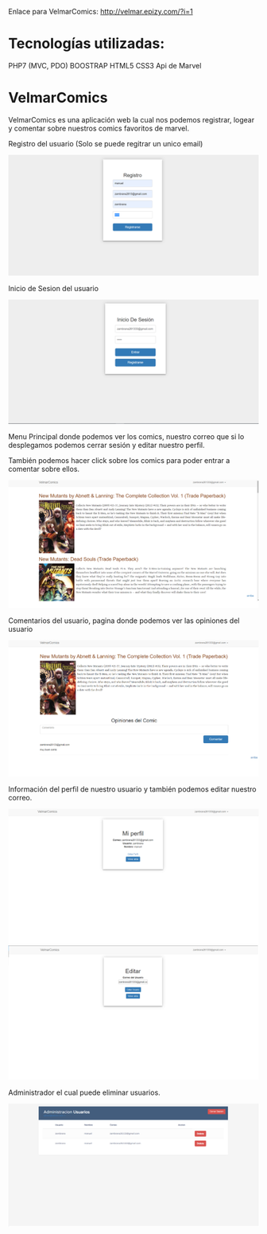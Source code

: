Enlace para VelmarComics: http://velmar.epizy.com/?i=1

# Tecnologías utilizadas:

PHP7 (MVC, PDO)
BOOSTRAP
HTML5
CSS3
Api de Marvel

# VelmarComics

VelmarComics es una aplicación web la cual nos podemos registrar, logear y comentar sobre
nuestros comics favoritos de marvel.

Registro del usuario (Solo se puede regitrar un unico email)

<img src="Imagenes/registro.png">

Inicio de Sesion del usuario

<img src="Imagenes/login.png">

Menu Principal donde podemos ver los comics, nuestro correo que si lo desplegamos podemos
cerrar sesión y editar nuestro perfil.

También podemos hacer click sobre los comics para poder entrar a comentar sobre ellos.

<img src="Imagenes/index.png">


Comentarios del usuario, pagina donde podemos ver las opiniones del usuario

<img src="Imagenes/comentar.png">

Información del perfil de nuestro usuario y también podemos editar nuestro correo.

<img src="Imagenes/perfil.png">

<img src="Imagenes/editar.png">

Administrador el cual puede eliminar usuarios.

<img src="Imagenes/admin.png">
